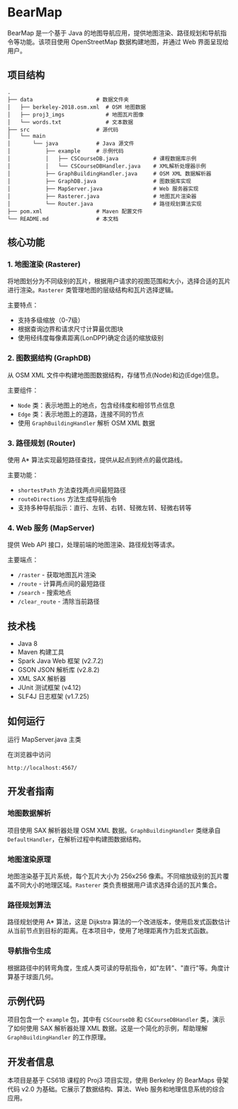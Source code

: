 # BearMap

BearMap 是一个基于 Java 的地图导航应用，提供地图渲染、路径规划和导航指令等功能。该项目使用 OpenStreetMap 数据构建地图，并通过 Web 界面呈现给用户。

## 项目结构

```
.
├── data                    # 数据文件夹
│   ├── berkeley-2018.osm.xml  # OSM 地图数据
│   ├── proj3_imgs             # 地图瓦片图像
│   └── words.txt              # 文本数据
├── src                     # 源代码
│   └── main
│       └── java            # Java 源文件
│           ├── example     # 示例代码
│           │   ├── CSCourseDB.java           # 课程数据库示例
│           │   └── CSCourseDBHandler.java    # XML解析处理器示例
│           ├── GraphBuildingHandler.java     # OSM XML 数据解析器
│           ├── GraphDB.java                  # 图数据库实现
│           ├── MapServer.java                # Web 服务器实现
│           ├── Rasterer.java                 # 地图瓦片渲染器
│           └── Router.java                   # 路径规划算法实现
├── pom.xml                 # Maven 配置文件
└── README.md               # 本文档
```

## 核心功能

### 1. 地图渲染 (Rasterer)

将地图划分为不同级别的瓦片，根据用户请求的视图范围和大小，选择合适的瓦片进行渲染。`Rasterer` 类管理地图的层级结构和瓦片选择逻辑。

主要特点：
- 支持多级缩放（0-7级）
- 根据查询边界和请求尺寸计算最优图块
- 使用经纬度每像素距离(LonDPP)确定合适的缩放级别

### 2. 图数据结构 (GraphDB)

从 OSM XML 文件中构建地图图数据结构，存储节点(Node)和边(Edge)信息。

主要组件：
- `Node` 类：表示地图上的地点，包含经纬度和相邻节点信息
- `Edge` 类：表示地图上的道路，连接不同的节点
- 使用 `GraphBuildingHandler` 解析 OSM XML 数据

### 3. 路径规划 (Router)

使用 A* 算法实现最短路径查找，提供从起点到终点的最优路线。

主要功能：
- `shortestPath` 方法查找两点间最短路径
- `routeDirections` 方法生成导航指令
- 支持多种导航指示：直行、左转、右转、轻微左转、轻微右转等

### 4. Web 服务 (MapServer)

提供 Web API 接口，处理前端的地图渲染、路径规划等请求。

主要端点：
- `/raster` - 获取地图瓦片渲染
- `/route` - 计算两点间的最短路径
- `/search` - 搜索地点
- `/clear_route` - 清除当前路径

## 技术栈

- Java 8
- Maven 构建工具
- Spark Java Web 框架 (v2.7.2)
- GSON JSON 解析库 (v2.8.2)
- XML SAX 解析器
- JUnit 测试框架 (v4.12)
- SLF4J 日志框架 (v1.7.25)

## 如何运行

运行 MapServer.java 主类

在浏览器中访问
   ```
   http://localhost:4567/
   ```

## 开发者指南

### 地图数据解析

项目使用 SAX 解析器处理 OSM XML 数据。`GraphBuildingHandler` 类继承自 `DefaultHandler`，在解析过程中构建图数据结构。

### 地图渲染原理

地图渲染基于瓦片系统，每个瓦片大小为 256x256 像素。不同缩放级别的瓦片覆盖不同大小的地理区域。`Rasterer` 类负责根据用户请求选择合适的瓦片集合。

### 路径规划算法

路径规划使用 A* 算法，这是 Dijkstra 算法的一个改进版本，使用启发式函数估计从当前节点到目标的距离。在本项目中，使用了地理距离作为启发式函数。

### 导航指令生成

根据路径中的转弯角度，生成人类可读的导航指令，如"左转"、"直行"等。角度计算基于球面几何。

## 示例代码

项目包含一个 `example` 包，其中有 `CSCourseDB` 和 `CSCourseDBHandler` 类，演示了如何使用 SAX 解析器处理 XML 数据。这是一个简化的示例，帮助理解 `GraphBuildingHandler` 的工作原理。

## 开发者信息

本项目是基于 CS61B 课程的 Proj3 项目实现，使用 Berkeley 的 BearMaps 骨架代码 v2.0 为基础。它展示了数据结构、算法、Web 服务和地理信息系统的综合应用。
